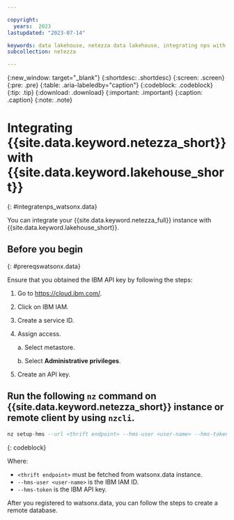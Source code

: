 ```yaml
---

copyright:
  years:  2023
lastupdated: "2023-07-14"

keywords: data lakehouse, netezza data lakehouse, integrating nps with watsonx, watsonx, watsonx.data, watsonx.data with nps
subcollection: netezza

---
```


{:new_window: target="_blank"}
{:shortdesc: .shortdesc}
{:screen: .screen}
{:pre: .pre}
{:table: .aria-labeledby="caption"}
{:codeblock: .codeblock}
{:tip: .tip}
{:download: .download}
{:important: .important}
{:caption: .caption}
{:note: .note}

# Integrating {{site.data.keyword.netezza_short}} with {{site.data.keyword.lakehouse_short}}
{: #integratenps_watsonx.data}

You can integrate your {{site.data.keyword.netezza_full}} instance with {{site.data.keyword.lakehouse_short}}.

## Before you begin
{: #prereqswatsonx.data}

Ensure that you obtained the IBM API key by following the steps:

1. Go to https://cloud.ibm.com/.
2. Click on IBM IAM.
3. Create a service ID.
4. Assign access.

   a. Select metastore.

   b. Select **Administrative privileges**.

5. Create an API key.

## Run the following `nz` command on {{site.data.keyword.netezza_short}} instance or remote client by using `nzcli`.

```sql
nz setup-hms --url <thrift endpoint> --hms-user <user-name> --hms-token <apikey> --name <unique connection1> --user <nz db user> --password <nz db password>
```
{: codeblock}

Where:

- `<thrift endpoint>` must be fetched from watsonx.data instance.
- `--hms-user <user-name>` is the IBM IAM ID.
- `--hms-token` is the IBM API key.

After you registered to watsonx.data, you can follow the steps to create a remote database.
